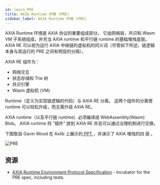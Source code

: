```yaml
---
id: learn-PRE
title: AXIA Runtime 环境 (PRE)
sidebar_label: AXIA Runtime 环境 (PRE)
---
```


AXIA Runtime 环境是 AXIA 协议的重要组成部分。 它由网络层，共识和 Wasm VM 子系统组成，并充当 AXIA runtime 和平行链 runtime 的基础堆栈底层。AXIA RE 可以视为运行 AXIA 中继链的虚拟机的同义词（尽管如下所述，链逻辑本身与其运行的 PRE 之间有明显的分隔）。

AXIA RE 组件为：

- 网络交互
- 状态存储和 Trie 树
- 共识引擎
- Wasm 虚拟机 (VM)

Runtime（定义为实现链逻辑的代码）与 AXIA RE 分离。 这两个组件的分离使 runtime 可以轻松升级，而无需升级 AXIA RE。

AXIA runtime（以及平行链 runtime）必须编译成 WebAssembly(Wasm) Blob。 AXIA runtime 将 "插件" 放到 AXIA RE 并且可以通过治理机制进行交换。

下图取自 Gavin Wood 在 Axlib 上展示的[ PPT ](https://slides.com/axia-tech/axiaaxlib#/8)，并演示了 AXIA 堆栈的四 层 。

![PRE](assets/PRE.png)

## 资源

- [AXIA Runtime Environment Protocol Specification](https://github.com/axia-tech/AXIA-spec) - Incubator for the PRE spec, including tests.
